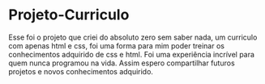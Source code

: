 # Projeto-Curriculo

Esse foi o projeto que criei do absoluto zero sem saber nada, um curriculo com apenas html e css, foi uma forma para mim poder treinar os conhecimentos adquirido de css e html. Foi uma experiência incrível para quem nunca programou na vida. Assim espero compartilhar futuros projetos e novos conhecimentos adquirido.
